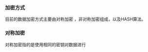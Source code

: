 ###  加密方式
  目前的数据加密方式主要由对称加密 ，非对称加密组成，以及HASH算法。
 ### 对称加密
  对称加密指的是使用相同的密钥对数据进行
<!--stackedit_data:
eyJoaXN0b3J5IjpbLTU3MDk0ODA3LC0xNDczMjE2NjA4LDE1MT
EwNjYzNzVdfQ==
-->